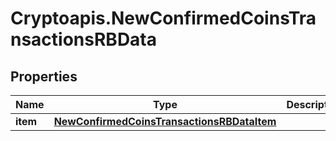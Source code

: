 # Cryptoapis.NewConfirmedCoinsTransactionsRBData

## Properties

Name | Type | Description | Notes
------------ | ------------- | ------------- | -------------
**item** | [**NewConfirmedCoinsTransactionsRBDataItem**](NewConfirmedCoinsTransactionsRBDataItem.md) |  | 


